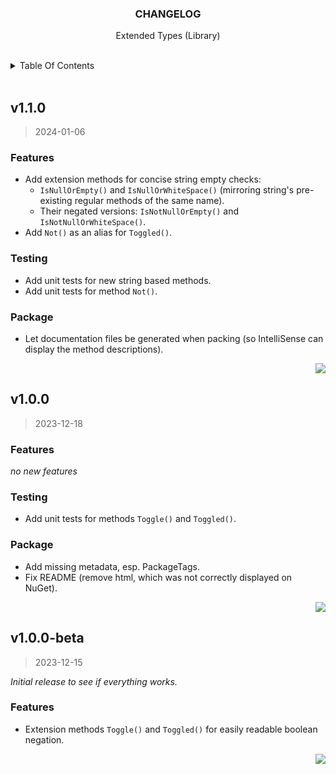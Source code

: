 <a name="readme-top"></a>

<!-- PROJECT HEADER -->
<div align="center">
  <h3 align="center" name="project-title">
    CHANGELOG
  </h3>
  <p align="center" name="project-description">
    Extended Types (Library)
  </p>
</div>

<br/>

<!-- TABLE OF CONTENTS -->
<details>
  <summary>Table Of Contents</summary>
  <ul>
    <li><a href="#v_1-1-0">v1.1.0</a></li>
    <li><a href="#v_1-0-0">v1.0.0</a></li>
    <li><a href="#v_1-0-0_beta">v1.0.0-beta</a></li>
  </ul>
</details>

<br/>

<!-- 1.1.0 -->
## v1.1.0
<a name="v_1-1-0"></a>
> 2024-01-06

### Features

* Add extension methods for concise string empty checks:
  * `IsNullOrEmpty()` and `IsNullOrWhiteSpace()` (mirroring string's pre-existing regular methods of the same name).
  * Their negated versions: `IsNotNullOrEmpty()` and `IsNotNullOrWhiteSpace()`.
* Add `Not()` as an alias for `Toggled()`.

### Testing

* Add unit tests for new string based methods.
* Add unit tests for method `Not()`.

### Package

* Let documentation files be generated when packing (so IntelliSense can display the method descriptions). 

<p align="right">
  <a href="#readme-top">
    <img src="https://img.shields.io/badge/&#x2191;-back-lightgrey" />
  </a>
</p>


<!-- 1.0.0 -->
## v1.0.0
<a name="v_1-0-0"></a>
> 2023-12-18

### Features

*no new features*

### Testing

* Add unit tests for methods `Toggle()` and `Toggled()`.

### Package

* Add missing metadata, esp. PackageTags.
* Fix README (remove html, which was not correctly displayed on NuGet).

<p align="right">
  <a href="#readme-top">
    <img src="https://img.shields.io/badge/&#x2191;-back-lightgrey" />
  </a>
</p>


<!-- 1.0.0 BETA -->
## v1.0.0-beta
<a name="v_1-0-0_beta"></a>
> 2023-12-15

_Initial release to see if everything works._

### Features

* Extension methods `Toggle()` and `Toggled()` for easily readable boolean negation.

<p align="right">
  <a href="#readme-top">
    <img src="https://img.shields.io/badge/&#x2191;-back-lightgrey" />
  </a>
</p>